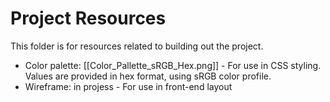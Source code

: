 # Project Resources


This folder is for resources related to building out the project.

 - Color palette: [[Color_Pallette_sRGB_Hex.png]] - For use in CSS styling. Values are provided in hex format, using sRGB color profile.
 - Wireframe: in projess  - For use in front-end layout



